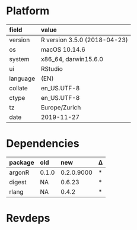 # Platform

|field    |value                        |
|:--------|:----------------------------|
|version  |R version 3.5.0 (2018-04-23) |
|os       |macOS  10.14.6               |
|system   |x86_64, darwin15.6.0         |
|ui       |RStudio                      |
|language |(EN)                         |
|collate  |en_US.UTF-8                  |
|ctype    |en_US.UTF-8                  |
|tz       |Europe/Zurich                |
|date     |2019-11-27                   |

# Dependencies

|package |old   |new        |Δ  |
|:-------|:-----|:----------|:--|
|argonR  |0.1.0 |0.2.0.9000 |*  |
|digest  |NA    |0.6.23     |*  |
|rlang   |NA    |0.4.2      |*  |

# Revdeps

